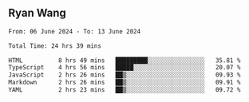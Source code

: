 ## Ryan Wang

<!--START_SECTION:waka-->

```txt
From: 06 June 2024 - To: 13 June 2024

Total Time: 24 hrs 39 mins

HTML          8 hrs 49 mins   █████████░░░░░░░░░░░░░░░░   35.81 %
TypeScript    4 hrs 56 mins   █████░░░░░░░░░░░░░░░░░░░░   20.07 %
JavaScript    2 hrs 26 mins   ██▒░░░░░░░░░░░░░░░░░░░░░░   09.93 %
Markdown      2 hrs 26 mins   ██▒░░░░░░░░░░░░░░░░░░░░░░   09.91 %
YAML          2 hrs 23 mins   ██▒░░░░░░░░░░░░░░░░░░░░░░   09.72 %
```

<!--END_SECTION:waka-->
